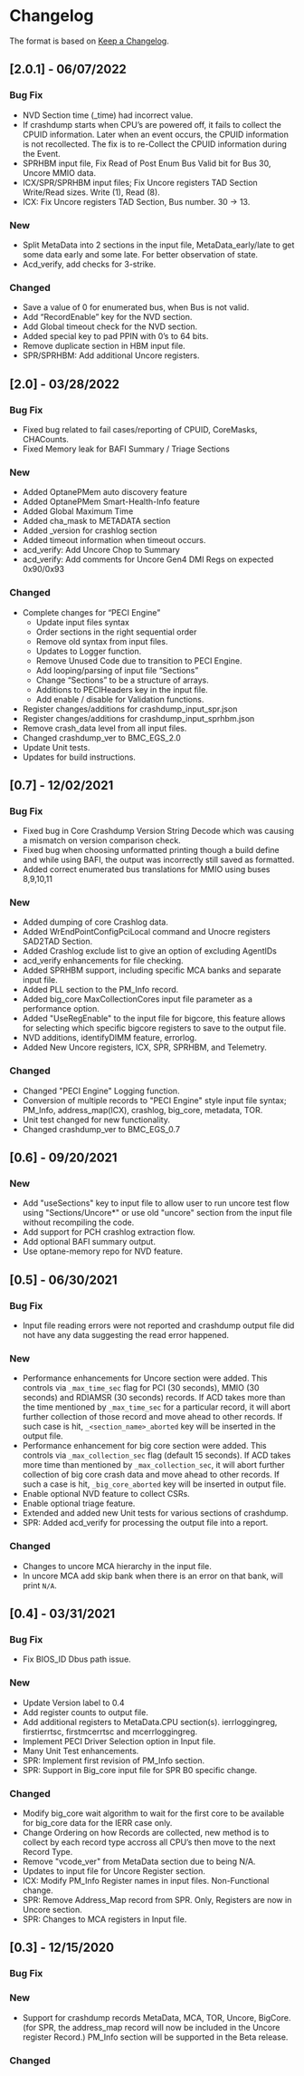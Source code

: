# Changelog

The format is based on [Keep a Changelog](https://keepachangelog.com/en/1.0.0/).

## [2.0.1] - 06/07/2022

### Bug Fix

- NVD Section time (_time) had incorrect value.
- If crashdump starts when CPU’s are powered off, it fails to collect the CPUID information.
Later when an event occurs, the CPUID information is not recollected.
The fix is to re-Collect the CPUID information during the Event.
- SPRHBM input file, Fix Read of Post Enum Bus Valid bit for Bus 30, Uncore MMIO data.
- ICX/SPR/SPRHBM input files; Fix Uncore registers TAD Section Write/Read sizes. Write (1), Read (8).
- ICX: Fix Uncore registers TAD Section, Bus number. 30 -> 13.

### New

- Split MetaData into 2 sections in the input file, MetaData_early/late to get some data early and some late. For better observation of state.
- Acd_verify, add checks for 3-strike.

### Changed

- Save a value of 0 for enumerated bus, when Bus is not valid.
- Add “RecordEnable” key for the NVD section.
- Add Global timeout check for the NVD section.
- Added special key to pad PPIN with 0’s to 64 bits.
- Remove duplicate section in HBM input file.
- SPR/SPRHBM: Add additional Uncore registers.

## [2.0] - 03/28/2022

### Bug Fix

- Fixed bug related to fail cases/reporting of CPUID, CoreMasks, CHACounts.
- Fixed Memory leak for BAFI Summary / Triage Sections 

### New

- Added OptanePMem auto discovery feature
- Added OptanePMem Smart-Health-Info feature
- Added Global Maximum Time
- Added cha_mask to METADATA section
- Added _version for crashlog section
- Added timeout information when timeout occurs.
- acd_verify: Add Uncore Chop to Summary
- acd_verify: Add comments for Uncore Gen4 DMI Regs on expected 0x90/0x93 

### Changed

- Complete changes for “PECI Engine” 
	- Update input files syntax
	- Order sections in the right sequential order
	- Remove old syntax from input files.
	- Updates to Logger function. 
	- Remove Unused Code due to transition to PECI Engine.
	- Add looping/parsing of input file “Sections”
	- Change “Sections” to be a structure of arrays.
	- Additions to PECIHeaders key in the input file.
	- Add enable / disable for Validation functions.
- Register changes/additions for crashdump_input_spr.json
- Register changes/additions for crashdump_input_sprhbm.json
- Remove crash_data level from all input files.
- Changed crashdump_ver to BMC_EGS_2.0
- Update Unit tests.
- Updates for build instructions.


## [0.7] - 12/02/2021

### Bug Fix

- Fixed bug in Core Crashdump Version String Decode which was causing a
mismatch on version comparison check.
- Fixed bug when choosing unformatted printing though a build define and while
using BAFI, the output was incorrectly still saved as formatted.
- Added correct enumerated bus translations for MMIO using buses 8,9,10,11

### New

- Added dumping of core Crashlog data.
- Added WrEndPointConfigPciLocal command and Unocre registers SAD2TAD Section.
- Added Crashlog exclude list to give an option of excluding AgentIDs
- acd_verify enhancements for file checking.
- Added SPRHBM support, including specific MCA banks and separate input file.
- Added PLL section to the PM_Info record.
- Added big_core MaxCollectionCores input file parameter as a performance
option.
- Added "UseRegEnable" to the input file for bigcore, this feature allows for
selecting which specific bigcore registers to save to the output file.
- NVD additions, identifyDIMM feature, errorlog.
- Added New Uncore registers, ICX, SPR, SPRHBM, and Telemetry.

### Changed

- Changed "PECI Engine" Logging function.
- Conversion of multiple records to "PECI Engine" style input file syntax;
PM_Info, address_map(ICX), crashlog, big_core, metadata, TOR.
- Unit test changed for new functionality.
- Changed crashdump_ver to BMC_EGS_0.7

## [0.6] - 09/20/2021

### New

- Add "useSections" key to input file to allow user to run uncore test flow
  using "Sections/Uncore*" or use old "uncore" section from the input file without
  recompiling the code.
- Add support for PCH crashlog extraction flow.
- Add optional BAFI summary output.
- Use optane-memory repo for NVD feature.

## [0.5] - 06/30/2021

### Bug Fix
- Input file reading errors were not reported and crashdump output file did not
have any data suggesting the read error happened.

### New

- Performance enhancements for Uncore section were added. This controls via
`_max_time_sec` flag for PCI (30 seconds), MMIO (30 seconds) and RDIAMSR (30
seconds) records. If ACD takes more than the time mentioned by `_max_time_sec`
for a particular record, it will abort further collection of those record and
move ahead to other records. If such case is hit, `_<section_name>_aborted` key
will be inserted in the output file.
- Performance enhancement for big core section were added. This controls via
`_max_collection_sec` flag (default 15 seconds). If ACD takes more time than
mentioned by `_max_collection_sec`, it will abort further collection of big core
crash data and move ahead to other records. If such a case is hit,
`_big_core_aborted` key will be inserted in output file.
- Enable optional NVD feature to collect CSRs.
- Enable optional triage feature.
- Extended and added new Unit tests for various sections of crashdump.
- SPR: Added acd_verify for processing the output file into a report.

### Changed
- Changes to uncore MCA hierarchy  in  the input file.
- In uncore MCA add skip bank when there is an error on that bank, will print `N/A`.

## [0.4] - 03/31/2021

### Bug Fix

- Fix BIOS_ID Dbus path issue.

### New

- Update Version label to 0.4
- Add register counts to output file.
- Add additional registers to MetaData.CPU section(s). ierrloggingreg, firstierrtsc, firstmcerrtsc and mcerrloggingreg.
- Implement PECI Driver Selection option in Input file.
- Many Unit Test enhancements.
- SPR: Implement first revision of PM_Info section.
- SPR: Support in Big_core input file for SPR B0 specific change.


### Changed

- Modify big_core wait algorithm to wait for the first core to be available for big_core data for the IERR case only.
- Change Ordering on how Records are collected, new method is to collect by each record type accross all CPU’s then move to the next Record Type.
- Remove "vcode_ver" from MetaData section due to being N/A.
- Updates to input file for Uncore Register section.
- ICX: Modify PM_Info Register names in input files. Non-Functional change.
- SPR: Remove Address_Map record from SPR. Only, Registers are now in Uncore section.
- SPR: Changes to MCA registers in Input file.

## [0.3] - 12/15/2020

### Bug Fix

### New

- Support for crashdump records MetaData, MCA, TOR, Uncore, BigCore. (for SPR, the address_map record will now be included in the Uncore register Record.) PM_Info section will be supported in the Beta release.

### Changed

